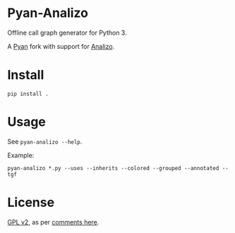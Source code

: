 # Pyan-Analizo

Offline call graph generator for Python 3.

A [Pyan](https://github.com/Technologicat/pyan) fork with support for [Analizo](https://github.com/analizo/analizo/). 

# Install

    pip install .


# Usage

See `pyan-analizo --help`.

Example:

`pyan-analizo *.py --uses --inherits --colored --grouped --annotated --tgf`

# License

[GPL v2](LICENSE.md), as per [comments here](https://ejrh.wordpress.com/2012/08/18/coloured-call-graphs/).

